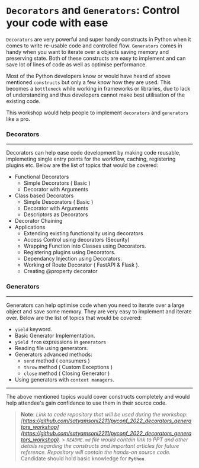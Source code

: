 # `Decorators` and `Generators`: Control your code with ease

`Decorators` are very powerful and super handy constructs in Python when it comes to write re-usable code and controlled flow. `Generators` comes in handy when you want to iterate over a objects saving memory and preserving state. Both of these constructs are easy to implement and can save lot of lines of code as well as optimise performance.

Most of the Python developers know or would have heard of above mentioned `constructs` but only a few know how they are used. This becomes a `bottleneck` while working in frameworks or libraries, due to lack of understanding and thus developers cannot make best utilisation of the existing code.

This workshop would help people to implement `decorators` and `generators` like a pro.

### Decorators

---

Decorators can help ease code development by making code reusable, implemeting single entry points for the workflow, caching, registering plugins etc. Below are the list of topics that would be covered:

- Functional Decorators
  - Simple Decorators ( Basic )
  - Decorator with Arguments
- Class based Decorators
  - Simple Descorators ( Basic )
  - Decorator with Arguments
  - Descriptors as Decorators
- Decorator Chaining
- Applications
  - Extending existing functionality using decorators
  - Access Control using decorators (Security)
  - Wrapping Function into Classes using Decorators.
  - Registering plugins using Decorators.
  - Dependancy Injection using Decorators.
  - Working of Route Decorator ( FastAPI & Flask ).
  - Creating @property decorator

### Generators

---

Generators can help optimise code when you need to iterate over a large object and save some memory. They are very easy to implement and iterate over. Below are the list of topics that would be covered:

- `yield` keyword.
- Basic Generator Implementation.
- `yield from` expressions in `generators`
- Reading file using generators.
- Generators advanced methods:
  - `send` method ( consumers )
  - `throw` method ( Custom Exceptions )
  - `close` method ( Closing Generator )
- Using generators with `context managers`.

---

The above mentioned topics would cover constructs completely and would help attendee's gain confidence to use them in their source code.

> **Note**:
> _Link to code repository that will be used during the workshop: [https://github.com/satyamsoni2211/pyconf_2022_decorators_generators_workshop](https://github.com/satyamsoni2211/pyconf_2022_decorators_generators_workshop)._ > _`README.md` file would contain link to PPT and other details regarding the constructs and important articles for future reference. Repository will contain the hands-on source code._
> Candidate should hold basic knowledge for **`Python`**.

